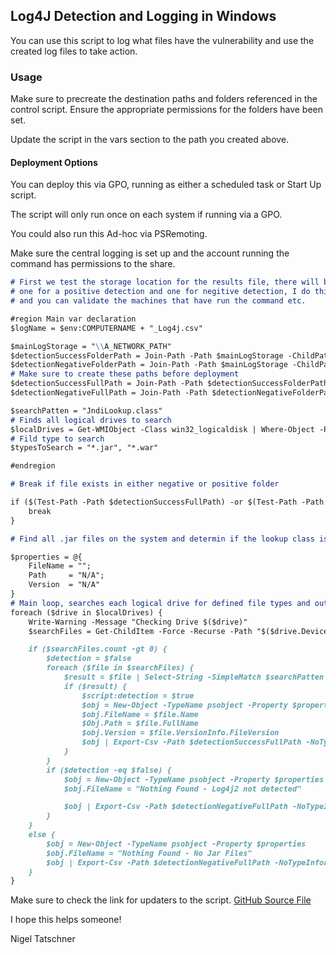 ## Log4J Detection and Logging in Windows

You can use this script to log what files have the vulnerability and use the created log files to take action. 


### Usage

Make sure to precreate the destination paths and folders referenced in the control script.
Ensure the appropriate permissions for the folders have been set. 

Update the script in the vars section to the path you created above.

#### Deployment Options

You can deploy this via GPO, running as either a scheduled task or Start Up script.

The script will only run once on each system if running via a GPO.

You could also run this Ad-hoc via PSRemoting. 

Make sure the central logging is set up and the account running the command has permissions to the share.

```markdown
# First we test the storage location for the results file, there will be 2 directories, 
# one for a positive detection and one for negitive detection, I do this so the "scan" will only run once when deployed via group policy
# and you can validate the machines that have run the command etc.

#region Main var declaration
$logName = $env:COMPUTERNAME + "_Log4j.csv"

$mainLogStorage = "\\A_NETWORK_PATH"
$detectionSuccessFolderPath = Join-Path -Path $mainLogStorage -ChildPath "Positive"
$detectionNegativeFolderPath = Join-Path -Path $mainLogStorage -ChildPath "Negative"
# Make sure to create these paths before deployment
$detectionSuccessFullPath = Join-Path -Path $detectionSuccessFolderPath -ChildPath $logName
$detectionNegativeFullPath = Join-Path -Path $detectionNegativeFolderPath -ChildPath $logName

$searchPatten = "JndiLookup.class"
# Finds all logical drives to search 
$localDrives = Get-WMIObject -Class win32_logicaldisk | Where-Object -Property DriveType -eq 3 | Select-Object DeviceID
# Fild type to search
$typesToSearch = "*.jar", "*.war"

#endregion 

# Break if file exists in either negative or positive folder

if ($(Test-Path -Path $detectionSuccessFullPath) -or $(Test-Path -Path $detectionNegativeFullPath)) {
    break
}

# Find all .jar files on the system and determin if the lookup class is being used

$properties = @{
    FileName = "";
    Path     = "N/A";
    Version  = "N/A"
}
# Main loop, searches each logical drive for defined file types and outputs to share
foreach ($drive in $localDrives) {
    Write-Warning -Message "Checking Drive $($drive)"
    $searchFiles = Get-ChildItem -Force -Recurse -Path "$($drive.DeviceID)\" -Include $typesToSearch -ErrorAction SilentlyContinue

    if ($searchFiles.count -gt 0) {
        $detection = $false
        foreach ($file in $searchFiles) {
            $result = $file | Select-String -SimpleMatch $searchPatten
            if ($result) {
                $script:detection = $true
                $obj = New-Object -TypeName psobject -Property $properties
                $obj.FileName = $file.Name
                $Obj.Path = $file.FullName
                $obj.Version = $file.VersionInfo.FileVersion
                $obj | Export-Csv -Path $detectionSuccessFullPath -NoTypeInformation -Append
            }           
        }
        if ($detection -eq $false) {
            $obj = New-Object -TypeName psobject -Property $properties
            $obj.FileName = "Nothing Found - Log4j2 not detected"

            $obj | Export-Csv -Path $detectionNegativeFullPath -NoTypeInformation
        } 
    }
    else {
        $obj = New-Object -TypeName psobject -Property $properties
        $obj.FileName = "Nothing Found - No Jar Files"
        $obj | Export-Csv -Path $detectionNegativeFullPath -NoTypeInformation
    }
}
```
Make sure to check the link for updaters to the script. 
[GitHub Source File](https://github.com/ntatschner/log4j-detection-windows)

I hope this helps someone!

Nigel Tatschner 
